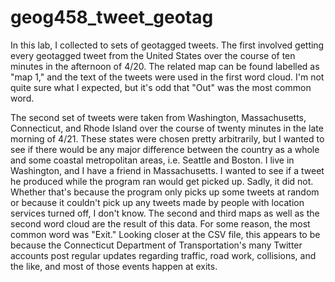 # geog458_tweet_geotag
In this lab, I collected to sets of geotagged tweets. The first involved getting every geotagged tweet from the United States over the course of ten minutes in the afternoon of 4/20. The related map can be found labelled as "map 1," and the text of the tweets were used in the first word cloud. I'm not quite sure what I expected, but it's odd that "Out" was the most common word.

The second set of tweets were taken from Washington, Massachusetts, Connecticut, and Rhode Island over the course of twenty minutes in the late morning of 4/21. These states were chosen pretty arbitrarily, but I wanted to see if there would be any major difference between the country as a whole and some coastal metropolitan areas, i.e. Seattle and Boston. I live in Washington, and I have a friend in Massachusetts. I wanted to see if a tweet he produced while the program ran would get picked up. Sadly, it did not. Whether that's because the program only picks up some tweets at random or because it couldn't pick up any tweets made by people with location services turned off, I don't know. The second and third maps as well as the second word cloud are the result of this data. For some reason, the most common word was "Exit." Looking closer at the CSV file, this appears to be because the Connecticut Department of Transportation's many Twitter accounts post regular updates regarding traffic, road work, collisions, and the like, and most of those events happen at exits.
